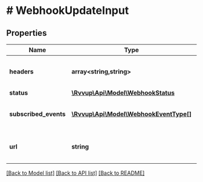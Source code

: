 # # WebhookUpdateInput

## Properties

Name | Type | Description | Notes
------------ | ------------- | ------------- | -------------
**headers** | **array<string,string>** | Custom headers for the webhook | [optional]
**status** | [**\Rvvup\Api\Model\WebhookStatus**](WebhookStatus.md) |  | [optional]
**subscribed_events** | [**\Rvvup\Api\Model\WebhookEventType[]**](WebhookEventType.md) | The events to subscribe to. | [optional]
**url** | **string** | The URL to send the webhook event to. | [optional]

[[Back to Model list]](../../README.md#models) [[Back to API list]](../../README.md#endpoints) [[Back to README]](../../README.md)
